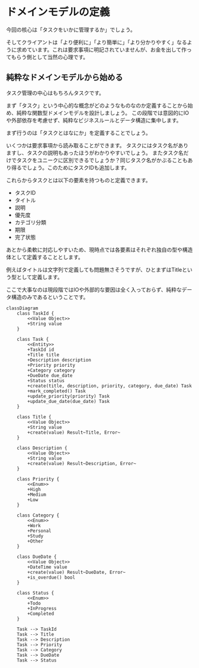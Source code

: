 # ドメインモデルの定義

今回の核心は「タスクをいかに管理するか」でしょう。

そしてクライアントは「より便利に」「より簡単に」「より分かりやすく」なるように求めています。これは要求事項に明記されていませんが、お金を出して作ってもらう側として当然の心理です。


## 純粋なドメインモデルから始める

タスク管理の中心はもちろんタスクです。

まず「タスク」という中心的な概念がどのようなものなのか定義することから始め、純粋な関数型ドメインモデルを設計しましょう。
この段階では意図的にIOや外部依存を考慮せず、純粋なビジネスルールとデータ構造に集中します。

まず行うのは「タスクとはなにか」を定義することでしょう。

いくつかは要求事項から読み取ることができます。
タスクにはタスク名がありますし、タスクの説明もあったほうがわかりやすいでしょう。
またタスク名だけでタスクをユニークに区別できるでしょうか？同じタスク名がかぶることもあり得るでしょう。このためにタスクIDも追加します。

これらからタスクとは以下の要素を持つものと定義できます。

- タスクID
- タイトル
- 説明
- 優先度
- カテゴリ分類
- 期限
- 完了状態

あとから柔軟に対応しやすいため、現時点では各要素はそれぞれ独自の型や構造体として定義することとします。

例えばタイトルは文字列で定義しても問題無さそうですが、ひとまずはTitleという型として定義します。

ここで大事なのは現段階ではIOや外部的な要因は全く入っておらず、純粋なデータ構造のみであるということです。

```mermaid
classDiagram
    class TaskId {
        <<Value Object>>
        +String value
    }
    
    class Task {
        <<Entity>>
        +TaskId id
        +Title title
        +Description description
        +Priority priority
        +Category category
        +DueDate due_date
        +Status status
        +create(title, description, priority, category, due_date) Task
        +mark_completed() Task
        +update_priority(priority) Task
        +update_due_date(due_date) Task
    }
    
    class Title {
        <<Value Object>>
        +String value
        +create(value) Result~Title, Error~
    }
    
    class Description {
        <<Value Object>>
        +String value
        +create(value) Result~Description, Error~
    }
    
    class Priority {
        <<Enum>>
        +High
        +Medium
        +Low
    }
    
    class Category {
        <<Enum>>
        +Work
        +Personal
        +Study
        +Other
    }
    
    class DueDate {
        <<Value Object>>
        +DateTime value
        +create(value) Result~DueDate, Error~
        +is_overdue() bool
    }
    
    class Status {
        <<Enum>>
        +Todo
        +InProgress
        +Completed
    }
    
    Task --> TaskId
    Task --> Title
    Task --> Description
    Task --> Priority
    Task --> Category
    Task --> DueDate
    Task --> Status
```


